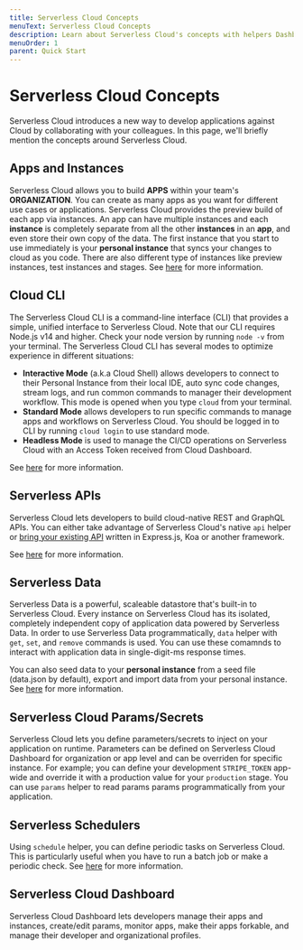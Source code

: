 ```yaml
---
title: Serverless Cloud Concepts
menuText: Serverless Cloud Concepts
description: Learn about Serverless Cloud's concepts with helpers Dashboard. 
menuOrder: 1
parent: Quick Start
---
```


# Serverless Cloud Concepts

Serverless Cloud introduces a new way to develop applications against Cloud by collaborating with your colleagues. In this page, we'll briefly mention the concepts around Serverless Cloud. 


## Apps and Instances 

Serverless Cloud allows you to build **APPS** within your team's **ORGANIZATION**. You can create as many apps as you want for different use cases or applications. Serverless Cloud provides the preview build of each app via instances. An app can have multiple instances and each **instance** is completely separate from all the other **instances** in an **app**, and even store their own copy of the data. The first instance that you start to use immediately is your **personal instance** that syncs your changes to cloud as you code. There are also different type of instances like preview instances, test instances and stages.  See [here](/cloud/docs/apps/apps-instances) for more information.

## Cloud CLI 

The Serverless Cloud CLI is a command-line interface (CLI) that provides a simple, unified interface to Serverless Cloud. Note that our CLI requires Node.js v14 and higher. Check your node version by running `node -v` from your terminal. The Serverless Cloud CLI has several modes to optimize experience in different situations: 

- **Interactive Mode** (a.k.a Cloud Shell) allows developers to connect to their Personal Instance from their local IDE, auto sync code changes, stream logs, and run common commands to manager their development workflow. This mode is opened when you type `cloud` from your terminal. 
- **Standard Mode** allows developers to run specific commands to manage apps and workflows on Serverless Cloud. You should be logged in to CLI by running `cloud login` to use standard mode. 
- **Headless Mode** is used to manage the CI/CD operations on Serverless Cloud with an Access Token received from Cloud Dashboard. 

See [here](/cloud/docs/cli) for more information. 

## Serverless APIs 

Serverless Cloud lets developers to build cloud-native REST and GraphQL APIs. You can either take advantage of Serverless Cloud's native `api` helper or [bring your existing API](/cloud/docs/apps/frameworks) written in Express.js, Koa or another framework. 

See [here](/cloud/docs/apps/api) for more information. 

## Serverless Data 

Serverless Data is a powerful, scaleable datastore that's built-in to Serverless Cloud. Every instance on Serverless Cloud has its isolated, completely independent copy of application data powered by Serverless Data. In order to use Serverless Data programmatically, `data` helper with `get`, `set`, and `remove` commands is used. You can use these comamnds to interact with application data in single-digit-ms response times. 

You can also seed data to your **personal instance** from a seed file (data.json by default), export and import data from your personal instance. See [here](/cloud/docs/apps/data) for more information. 

## Serverless Cloud Params/Secrets 

Serverless Cloud lets you define parameters/secrets to inject on your application on runtime. Parameters can be defined on Serverless Cloud Dashboard for organization or app level and can be overriden for specific instance. For example; you can define your development `STRIPE_TOKEN` app-wide and override it with a production value for your `production` stage. You can use `params` helper to read params params programmatically from your application. 

## Serverless Schedulers 

Using `schedule` helper, you can define periodic tasks on Serverless Cloud. This is particularly useful when you have to run a batch job or make a periodic check. See [here](/cloud/docs/apps/schedule) for more information. 

## Serverless Cloud Dashboard 

Serverless Cloud Dashboard lets developers manage their apps and instances, create/edit params, monitor apps, make their apps forkable, and manage their developer and organizational profiles. 


